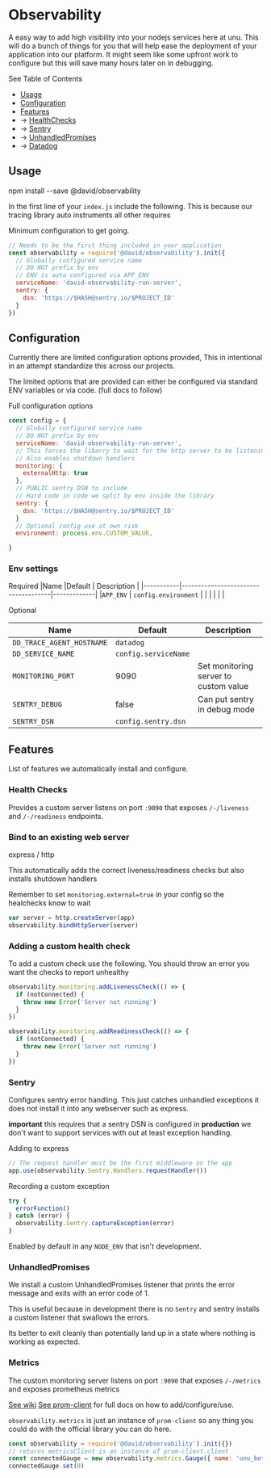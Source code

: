 # Observability

A easy way to add high visibility into your nodejs services here at unu. This will do a bunch of things for you that will help ease the deployment of your application into our platform. It might seem like some upfront work to configure but this will save many hours later on in debugging.

See Table of Contents
* [Usage](#usage)
* [Configuration](#configuration)
* [Features](#features)
* -> [HealthChecks](#healthChecks)
* -> [Sentry](#sentry)
* -> [UnhandledPromises](#UnhandledPromises)
* -> [Datadog](#datadog)

## Usage

  npm install --save @david/observability

In the first line of your `index.js` include the following. This is because our tracing library auto instruments all other requires

Minimum configuration to get going.
```js
// Needs to be the first thing included in your application
const observability = require('@david/observability').init({
  // Globally configured service name
  // DO NOT prefix by env
  // ENV is auto configured via APP_ENV
  serviceName: 'david-observability-run-server',
  sentry: {
    dsn: 'https://$HASH@sentry.io/$PROJECT_ID'
  }
})
```


## Configuration
Currently there are limited configuration options provided, This in intentional in an attempt standardize this across our projects.

The limited options that are provided can either be configured via standard ENV variables or via code. (full docs to follow)

Full configuration options
```js
const config = {
  // Globally configured service name
  // DO NOT prefix by env
  serviceName: 'david-observability-run-server',
  // This forces the libarry to wait for the http server to be listening
  // Also enables shutdown handlers
  monitoring: {
    externalHttp: true
  },
  // PUBLIC sentry DSN to include
  // Hard code in code we split by env inside the library
  sentry: {
    dsn: 'https://$HASH@sentry.io/$PROJECT_ID'
  }
  // Optional config use at own risk
  environment: process.env.CUSTOM_VALUE,

}
```

### Env settings

Required
|Name       |Default                              | Description |
|-----------|-------------------------------------|-------------|
|`APP_ENV`  | `config.environment`                |             |
|           |                                     |             |

Optional

|Name                       |Default              | Description |
|---------------------------|---------------------|-------------|
|`DD_TRACE_AGENT_HOSTNAME`  | `datadog`           |                               |
|`DD_SERVICE_NAME`          | `config.serviceName`|                                 |
|`MONITORING_PORT`          | 9090                |Set monitoring server to custom value|
|`SENTRY_DEBUG`             | false               |Can put sentry in debug mode|
|`SENTRY_DSN`               | `config.sentry.dsn` |                             |



## Features
List of features we automatically install and configure.

### Health Checks
Provides a custom server listens on port `:9090` that exposes `/-/liveness` and `/-/readiness` endpoints.

### Bind to an existing web server
express / http

This automatically adds the correct liveness/readiness checks but also installs shutdown handlers

Remember to set `monitoring.external=true` in your config so the healchecks know to wait

```js
var server = http.createServer(app)
observability.bindHttpServer(server)
```

### Adding a custom health check

To add a custom check use the following. You should throw an error you want the checks to report unhealthy

```js
observability.monitoring.addLivenessCheck(() => {
  if (notConnected) {
    throw new Error('Server not running')
  }
})

observability.monitoring.addReadinessCheck(() => {
  if (notConnected) {
    throw new Error('Server not running')
  }
})
```

### Sentry
Configures sentry error handling. This just catches unhandled exceptions it does not install it into any webserver such as express.

**important** this requires that a sentry DSN is configured in **production** we don't want to support services with out at least exception handling.

Adding to express
```js
// The request handler must be the first middleware on the app
app.use(observability.Sentry.Handlers.requestHandler())
```

Recording a custom exception
```js
try {
  errorFunction()
} catch (error) {
  observability.Sentry.captureException(error)
}
```

Enabled by default in any `NODE_ENV` that isn't development.

### UnhandledPromises

We install a custom UnhandledPromises listener that prints the error message and exits with an error code of 1.

This is useful because in development there is no `Sentry` and sentry installs a custom listener that swallows the errors.

Its better to exit cleanly than potentially land up in a state where nothing is working as expected.


### Metrics
The custom monitoring server listens on port `:9090` that exposes `/-/metrics` and exposes prometheus metrics

[See wiki](https://unumotors.atlassian.net/wiki/spaces/SW/pages/713424921/k8s+Add+prometheus+monitoring+to+your+app)
[See prom-client](https://github.com/siimon/prom-client) for full docs on how to add/configure/use.

`observability.metrics` is just an instance of `prom-client` so any thing you could do with the official library you can do here.

```js
const observability = require('@david/observability').init({})
// returns metricsClient is an instance of prom-client.client
const connectedGauge = new observability.metrics.Gauge({ name: 'unu_bot_slack_connected', help: 'If unu-bot is connected to slack' })
connectedGauge.set(0)
```
